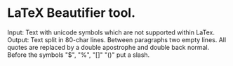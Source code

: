 # LaTeX Beautifier tool. 
Input: Text with unicode symbols which are not supported within LaTex. 
Output: Text split in 80-char lines. Between paragraphs two empty lines. All quotes are replaced by a double apostrophe and double back normal.  Before the symbols "$", "%", "[]" "()" put a slash.
